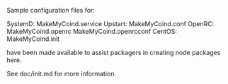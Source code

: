Sample configuration files for:

SystemD: MakeMyCoind.service
Upstart: MakeMyCoind.conf
OpenRC:  MakeMyCoind.openrc
         MakeMyCoind.openrcconf
CentOS:  MakeMyCoind.init

have been made available to assist packagers in creating node packages here.

See doc/init.md for more information.
